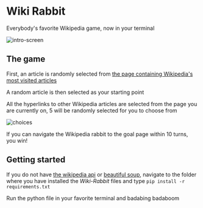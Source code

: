 # Wiki Rabbit
Everybody's favorite Wikipedia game, now in your terminal


![intro-screen](https://i.imgur.com/x4giUCy.png)
## The game
First, an article is randomly selected from [the page containing Wikipedia's most visited articles](https://en.wikipedia.org/wiki/Wikipedia:Multiyear_ranking_of_most_viewed_pages)

A random article is then selected as your starting point 

All the hyperlinks to other Wikipedia articles are selected from the page you are currently on, 5 will be randomly selected for you to choose from 

![choices](https://i.imgur.com/iMBny7f.png)

If you can navigate the Wikipedia rabbit to the goal page within 10 turns, you win!

## Getting started 
If you do not have [the wikipedia api](https://pypi.org/project/wikipedia/) or [beautiful soup](https://www.crummy.com/software/BeautifulSoup/bs4/doc/), navigate to the folder where you have installed the *Wiki-Rabbit* files and type `pip install -r requirements.txt `

Run the python file in your favorite terminal and badabing badaboom
